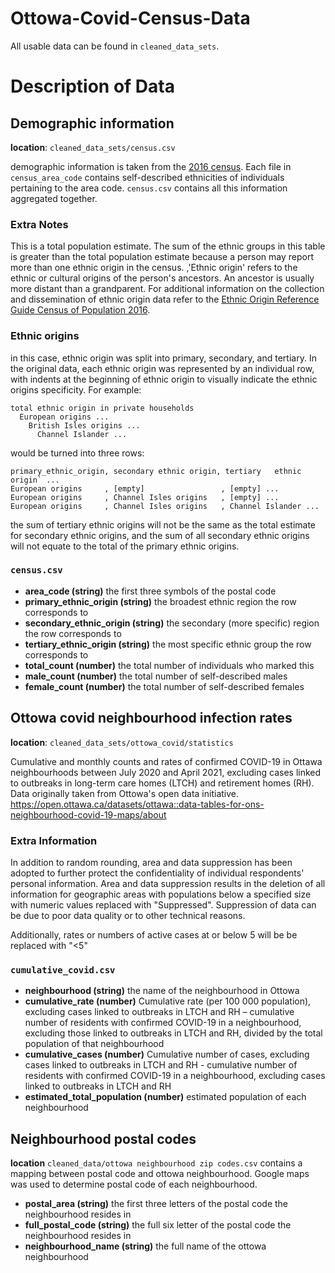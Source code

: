 # Ottowa-Covid-Census-Data

All usable data can be found in `cleaned_data_sets`.

# Description of Data
## Demographic information
**location**: `cleaned_data_sets/census.csv`

demographic information is taken from the [2016 census](https://www12.statcan.gc.ca/census-recensement/2016/dp-pd/prof/details/page.cfm?Lang=E&Geo1=CSD&Code1=3506008&Geo2=PR&Code2=01&SearchText=ottawa&SearchType=Begins&SearchPR=01&B1=All&TABID=1&type=0). Each file in `census_area_code` contains self-described ethnicities of individuals pertaining to the area code. `census.csv` contains all this information aggregated together.

### Extra Notes
This is a total population estimate. The sum of the ethnic groups in this table is greater than the total population estimate because a person may report more than one ethnic origin in the census.
,'Ethnic origin' refers to the ethnic or cultural origins of the person's ancestors. An ancestor is usually more distant than a grandparent. For additional information on the collection and dissemination of ethnic origin data  refer to the [Ethnic Origin Reference Guide  Census of Population  2016](https://www12.statcan.gc.ca/census-recensement/2016/ref/guides/008/98-500-x2016008-eng.cfm).

### Ethnic origins
in this case, ethnic origin was split into primary, secondary, and tertiary. In the original data, each ethnic origin was represented by an individual row, with indents at the beginning of ethnic origin to visually indicate the ethnic origins specificity. For example:

    total ethnic origin in private households
      European origins ...
        British Isles origins ...
          Channel Islander ...
would be turned into three rows:

    primary_ethnic_origin, secondary ethnic origin, tertiary   ethnic origin` ...
    European origins     , [empty]                 , [empty] ...
    European origins     , Channel Isles origins   , [empty] ...
    European origins     , Channel Isles origins   , Channel Islander ...
the sum of tertiary ethnic origins will not be the same as the total estimate for secondary ethnic origins, and the sum of all secondary ethnic origins will not equate to the total of the primary ethnic origins.

### `census.csv`
- **area_code (string)** the first three symbols of the postal code
- **primary_ethnic_origin (string)** the broadest ethnic region the row corresponds to
- **secondary_ethnic_origin (string)** the secondary (more specific) region the row corresponds to
- **tertiary_ethnic_origin (string)** the most specific ethnic group the row corresponds to 
- **total_count (number)** the total number of individuals who marked this
- **male_count (number)** the total number of self-described males
- **female_count (number)** the total number of self-described females
 

## Ottowa covid neighbourhood infection rates
**location**: `cleaned_data_sets/ottowa_covid/statistics`

Cumulative and monthly counts and rates of confirmed COVID-19 in Ottawa neighbourhoods between July 2020 and April 2021, excluding cases linked to outbreaks in long-term care homes (LTCH) and retirement homes (RH). Data originally taken from Ottowa's open data initiative. https://open.ottawa.ca/datasets/ottawa::data-tables-for-ons-neighbourhood-covid-19-maps/about

### Extra Information
In addition to random rounding, area and data suppression has been adopted to further protect the confidentiality of individual respondents' personal information. Area and data suppression results in the deletion of all information for geographic areas with populations below a specified size with numeric values replaced with "Suppressed". Suppression of data can be due to poor data quality or to other technical reasons.

Additionally, rates or numbers of active cases at or below 5 will be be replaced with "<5"

### `cumulative_covid.csv`
- **neighbourhood (string)** the name of the neighbourhood in Ottowa
- **cumulative_rate (number)** Cumulative rate (per 100 000 population), excluding cases linked to outbreaks in LTCH and RH – cumulative number of residents with confirmed COVID-19 in a neighbourhood, excluding those linked to outbreaks in LTCH and RH, divided by the total population of that neighbourhood
- **cumulative_cases (number)** Cumulative number of cases, excluding cases linked to outbreaks in LTCH and RH - cumulative number of residents with confirmed COVID-19 in a neighbourhood, excluding cases linked to outbreaks in LTCH and RH
- **estimated_total_population (number)** estimated population of each neighbourhood

## Neighbourhood postal codes
**location** `cleaned_data/ottowa neighbourhood zip codes.csv`
contains a mapping between postal code and ottowa neighbourhood. Google maps was used to determine postal code of each neighbourhood.

- **postal_area (string)** the first three letters of the postal code the neighbourhood resides in
- **full_postal_code (string)** the full six letter of the postal code the neighbourhood resides in
- **neighbourhood_name (string)** the full name of the ottowa neighbourhood



